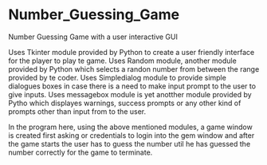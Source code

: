 # Number_Guessing_Game
 Number Guessing Game with a user interactive GUI

 Uses Tkinter module provided by Python to create a user friendly interface for the player to play te game.
 Uses Random module, another module provided by Python which selects a randon number from between the range provided by te coder.
 Uses Simpledialog module to provide simple dialogues boxes in case there is a need to make input prompt to the user to give inputs.
 Uses messagebox module is yet anotther module provided by Pytho which  displayes warnings, success prompts or any other kind of prompts other than input from to the user.

 In the program here, using the above mentioned modules, a game window is created first asking or credentials to login into the gem window and after the game starts the user has to guess the number util he has guessed the number correctly for the game to terminate. 
